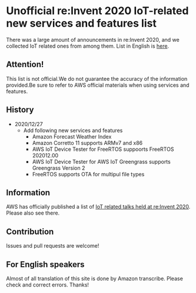 # Unofficial re:Invent 2020 IoT-related new services and features list

There was a large amount of announcements in re:Invent 2020, and we collected IoT related ones from among them. List in English is [here](re_Invent_2020_IoT_en.csv).

## Attention!

This list is not official.We do not guarantee the accuracy of the information provided.Be sure to refer to AWS official materials when using services and features.

## History

* 2020/12/27
  * Add following new services and features
    * Amazon Forecast Weather Index
    * Amazon Corretto 11 supports ARMv7 and x86
    * AWS IoT Device Tester for FreeRTOS suppoorts FreeRTOS 202012.00
    * AWS IoT Device Tester for AWS IoT Greengrass supports Greengrass Version 2
    * FreeRTOS supports OTA for multipul file types

## Information

AWS has officially published a list of [IoT related talks held at re:Invent 2020](https://d1.awsstatic.com/IoT/AWS-IoT-reInvent-Sessions.pdf). Please also see there.

## Contribution

Issues and pull requests are welcome!

## For English speakers

Almost of all translation of this site is done by Amazon transcribe. Please check and correct  errors. Thanks!
